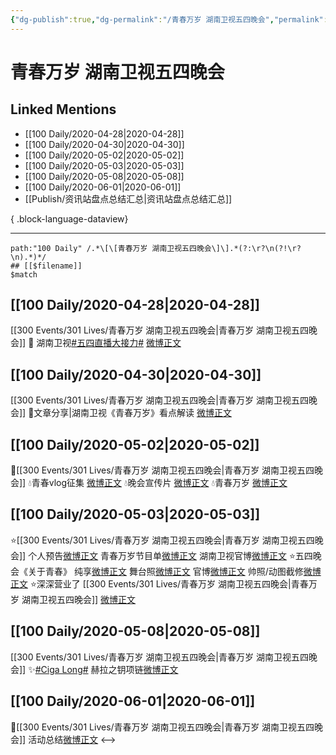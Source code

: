 ```yaml
---
{"dg-publish":true,"dg-permalink":"/青春万岁 湖南卫视五四晚会","permalink":"/青春万岁 湖南卫视五四晚会/","created":"2023-04-03T20:09:25.000+08:00","updated":"2023-04-10T16:33:23.000+08:00"}
---
```


# 青春万岁 湖南卫视五四晚会

## Linked Mentions
- [[100 Daily/2020-04-28\|2020-04-28]]
- [[100 Daily/2020-04-30\|2020-04-30]]
- [[100 Daily/2020-05-02\|2020-05-02]]
- [[100 Daily/2020-05-03\|2020-05-03]]
- [[100 Daily/2020-05-08\|2020-05-08]]
- [[100 Daily/2020-06-01\|2020-06-01]]
- [[Publish/资讯站盘点总结汇总\|资讯站盘点总结汇总]]

{ .block-language-dataview}

---

```expander
path:"100 Daily" /.*\[\[青春万岁 湖南卫视五四晚会\]\].*(?:\r?\n(?!\r?\n).*)*/
## [[$filename]]
$match
```
## [[100 Daily/2020-04-28\|2020-04-28]]
[[300 Events/301 Lives/青春万岁 湖南卫视五四晚会\|青春万岁 湖南卫视五四晚会]]
🤳 湖南卫视[#五四直播大接力#](https://s.weibo.com/weibo?q=%23%E4%BA%94%E5%9B%9B%E7%9B%B4%E6%92%AD%E5%A4%A7%E6%8E%A5%E5%8A%9B%23)
[微博正文](https://m.weibo.cn/6466290670/4498747574489452)
## [[100 Daily/2020-04-30\|2020-04-30]]
[[300 Events/301 Lives/青春万岁 湖南卫视五四晚会\|青春万岁 湖南卫视五四晚会]]
🎵文章分享|湖南卫视《青春万岁》看点解读
[微博正文](https://m.weibo.cn/6466290670/4499430865309372)
## [[100 Daily/2020-05-02\|2020-05-02]]
💫[[300 Events/301 Lives/青春万岁 湖南卫视五四晚会\|青春万岁 湖南卫视五四晚会]]
💧青春vlog征集 [微博正文](https://m.weibo.cn/6466290670/4500145075041996)
💧晚会宣传片 [微博正文](https://m.weibo.cn/6466290670/4500167972291292)
💧青春万岁 [微博正文](https://m.weibo.cn/6466290670/4500222615162321)
## [[100 Daily/2020-05-03\|2020-05-03]]
⭐[[300 Events/301 Lives/青春万岁 湖南卫视五四晚会\|青春万岁 湖南卫视五四晚会]]
个人预告[微博正文](https://m.weibo.cn/6466290670/4500462717677303)
青春万岁节目单[微博正文](https://m.weibo.cn/6466290670/4500550169572783)
湖南卫视官博[微博正文](https://m.weibo.cn/6466290670/4500571211949514)
⭐五四晚会《关于青春》
纯享[微博正文](https://m.weibo.cn/6466290670/4500595526714961)
舞台照[微博正文](https://m.weibo.cn/6466290670/4500602044915946)
官博[微博正文](https://m.weibo.cn/6466290670/4500603055490332)
帅照/动图截修[微博正文](https://m.weibo.cn/6466290670/4500639043136895)
⭐深深营业了 [[300 Events/301 Lives/青春万岁 湖南卫视五四晚会\|青春万岁 湖南卫视五四晚会]]
[微博正文](https://m.weibo.cn/6466290670/4500593210970921)
## [[100 Daily/2020-05-08\|2020-05-08]]
[[300 Events/301 Lives/青春万岁 湖南卫视五四晚会\|青春万岁 湖南卫视五四晚会]]
✨[#Ciga Long#](https://s.weibo.com/weibo?q=%23Ciga%20Long%23) 赫拉之钥项链[微博正文](https://m.weibo.cn/6466290670/4502405653429370)
## [[100 Daily/2020-06-01\|2020-06-01]]
🍥[[300 Events/301 Lives/青春万岁 湖南卫视五四晚会\|青春万岁 湖南卫视五四晚会]] 活动总结[微博正文](https://m.weibo.cn/6466290670/4510994926245495)
<-->